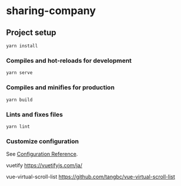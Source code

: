 # sharing-company

## Project setup
```
yarn install
```

### Compiles and hot-reloads for development
```
yarn serve
```

### Compiles and minifies for production
```
yarn build
```

### Lints and fixes files
```
yarn lint
```

### Customize configuration
See [Configuration Reference](https://cli.vuejs.org/config/).


vuetify 
https://vuetifyjs.com/ja/

vue-virtual-scroll-list
https://github.com/tangbc/vue-virtual-scroll-list

